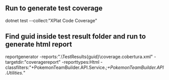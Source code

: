 ## Run to generate test coverage
dotnet test --collect:"XPlat Code Coverage"

## Find guid inside test result folder and run to generate html report
reportgenerator -reports:".\TestResults\{guid}\coverage.cobertura.xml" -targetdir:"coveragereport" -reporttypes:Html -classfilters:"+PokemonTeamBuilder.API.Service.*;+PokemonTeamBuilder.API.Utilities.*"